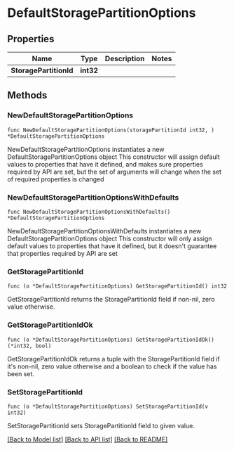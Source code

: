 # DefaultStoragePartitionOptions

## Properties

Name | Type | Description | Notes
------------ | ------------- | ------------- | -------------
**StoragePartitionId** | **int32** |  | 

## Methods

### NewDefaultStoragePartitionOptions

`func NewDefaultStoragePartitionOptions(storagePartitionId int32, ) *DefaultStoragePartitionOptions`

NewDefaultStoragePartitionOptions instantiates a new DefaultStoragePartitionOptions object
This constructor will assign default values to properties that have it defined,
and makes sure properties required by API are set, but the set of arguments
will change when the set of required properties is changed

### NewDefaultStoragePartitionOptionsWithDefaults

`func NewDefaultStoragePartitionOptionsWithDefaults() *DefaultStoragePartitionOptions`

NewDefaultStoragePartitionOptionsWithDefaults instantiates a new DefaultStoragePartitionOptions object
This constructor will only assign default values to properties that have it defined,
but it doesn't guarantee that properties required by API are set

### GetStoragePartitionId

`func (o *DefaultStoragePartitionOptions) GetStoragePartitionId() int32`

GetStoragePartitionId returns the StoragePartitionId field if non-nil, zero value otherwise.

### GetStoragePartitionIdOk

`func (o *DefaultStoragePartitionOptions) GetStoragePartitionIdOk() (*int32, bool)`

GetStoragePartitionIdOk returns a tuple with the StoragePartitionId field if it's non-nil, zero value otherwise
and a boolean to check if the value has been set.

### SetStoragePartitionId

`func (o *DefaultStoragePartitionOptions) SetStoragePartitionId(v int32)`

SetStoragePartitionId sets StoragePartitionId field to given value.



[[Back to Model list]](../README.md#documentation-for-models) [[Back to API list]](../README.md#documentation-for-api-endpoints) [[Back to README]](../README.md)


